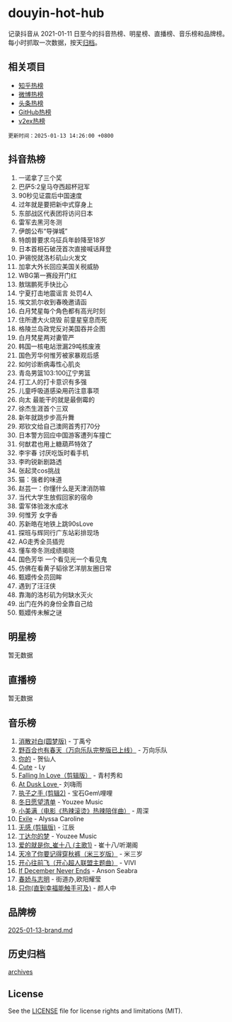 # douyin-hot-hub

记录抖音从 2021-01-11 日至今的抖音热榜、明星榜、直播榜、音乐榜和品牌榜。每小时抓取一次数据，按天[归档](archives)。

## 相关项目

- [知乎热榜](https://github.com/lonnyzhang423/zhihu-hot-hub)
- [微博热榜](https://github.com/lonnyzhang423/weibo-hot-hub)
- [头条热榜](https://github.com/lonnyzhang423/toutiao-hot-hub)
- [GitHub热榜](https://github.com/lonnyzhang423/github-hot-hub)
- [v2ex热榜](https://github.com/lonnyzhang423/v2ex-hot-hub)


`更新时间：2025-01-13 14:26:00 +0800`

## 抖音热榜

1. 一诺拿了三个奖
1. 巴萨5:2皇马夺西超杯冠军
1. 90秒见证震后中国速度
1. 过年就是要把新中式穿身上
1. 东部战区代表团将访问日本
1. 雷军去黑河冬测
1. 伊朗公布“导弹城”
1. 特朗普要求乌征兵年龄降至18岁
1. 日本首相石破茂首次直接喊话拜登
1. 尹锡悦就洛杉矶山火发文
1. 加拿大外长回应美国关税威胁
1. WBG第一赛段开门红
1. 敖瑞鹏死手快比心
1. 宁夏打击地震谣言 处罚4人
1. 埃文凯尔收到春晚邀请函
1. 白月梵星每个角色都有高光时刻
1. 住所遭大火烧毁 前童星窒息而死
1. 格陵兰岛政党反对美国吞并企图
1. 白月梵星两对妻管严
1. 韩国一核电站泄漏29吨核废液
1. 国色芳华何惟芳被家暴观后感
1. 如何诊断病毒性心肌炎
1. 青岛男篮103:100辽宁男篮
1. 打工人的打卡意识有多强
1. 儿童呼吸道感染用药注意事项
1. 向太 最能干的就是最倒霉的
1. 徐杰生涯首个三双
1. 新年就跳步步高升舞
1. 郑钦文给自己澳网首秀打70分
1. 日本警方回应中国游客遭列车撞亡
1. 何猷君也用上糖葫芦特效了
1. 李宇春 讨厌吃饭时看手机
1. 李昀锐新剧路透
1. 张起灵cos挑战
1. 猫：强者的味道
1. 赵芸一：你懂什么是天津消防嘛
1. 当代大学生放假回家的宿命
1. 雷军体验泼水成冰
1. 何惟芳 女字香
1. 苏新皓在地铁上跳90sLove
1. 探班与辉同行广东站彩排现场
1. AG走秀全员插兜
1. 懂车帝冬测成绩揭晓
1. 国色芳华 一个看见光一个看见鬼
1. 仿佛在看黄子韬徐艺洋朋友圈日常
1. 甄嬛传全员回眸
1. 遇到了汪汪侠
1. 靠海的洛杉矶为何缺水灭火
1. 出门在外的身份全靠自己给
1. 甄嬛传未解之谜

## 明星榜

暂无数据

## 直播榜

暂无数据

## 音乐榜

1. [消散对白(圆梦版)](https://sf5-hl-cdn-tos.douyinstatic.com/obj/tos-cn-ve-2774/og4jB5I5IizzoZVAAAzWgBMAsMDWoArfwBOiFs) - 丁禹兮
1. [野百合也有春天（万向乐队完整版已上线）](https://sf3-cdn-tos.douyinstatic.com/obj/tos-cn-ve-2774/oMnUxhRAMiAGBqDtIPBQ7ACYQZFlJCftcgeDJE) - 万向乐队
1. [你的](https://sf5-hl-cdn-tos.douyinstatic.com/obj/tos-cn-ve-2774/oYuIeKf42jB7sEV6B2upMdpYAgfrQWj0FeRegh) - 贺仙人
1. [Cute](https://sf5-hl-cdn-tos.douyinstatic.com/obj/tos-cn-ve-2774/o4IbIzHWKAAB4wsS5qMBRiiAlEBGTpQRNfFvuo) - Ly
1. [Falling In Love（剪辑版）](https://sf5-hl-cdn-tos.douyinstatic.com/obj/tos-cn-ve-2774/o8ajpA8zzgBPahbBIO8AcKGBLJezFCRd1wfP9f) - 青村秀和
1. [ At Dusk  Love ](https://sf5-hl-cdn-tos.douyinstatic.com/obj/tos-cn-ve-2774/o8CrpCf5CaYgI4ZrtQgMQAFEfuGqNnRSDQAPBc) - 刘嗨雨
1. [执子之手 (剪辑2)](https://sf5-hl-cdn-tos.douyinstatic.com/obj/tos-cn-ve-2774/oUoZLQjCc31XzqsBnBQUNgeKtYPBcgbFDwtfcu) - 宝石Gem\哩哩
1. [冬日愿望清单](https://sf5-hl-cdn-tos.douyinstatic.com/obj/tos-cn-ve-2774/oIIgUOeamCFCVAzxN6MFRLIBlLGpUqQxeeHrLE) - Youzee Music
1. [小美满（电影《热辣滚烫》热辣陪伴曲）](https://sf5-hl-cdn-tos.douyinstatic.com/obj/tos-cn-ve-2774/o0GAn2lSgfZIDUgtevCGDQYnFg4CwnrBaxbTZL) - 周深
1. [Exile](https://sf5-hl-cdn-tos.douyinstatic.com/obj/tos-cn-ve-2774/oYj4gAQTknKE3WW0Je8KGmQ7z1cA4FefwtbufD) - Alyssa Caroline
1. [无感 (剪辑版)](https://sf3-cdn-tos.douyinstatic.com/obj/tos-cn-ve-2774/o0eIsUzJBDlQaQFC5OFlgbMEZC1TFYBftOBn6p) - 江辰
1. [丁达尔的梦](https://sf5-hl-cdn-tos.douyinstatic.com/obj/tos-cn-ve-2774/oMU3WirUZBVQkAC9ccG5P2IQirziZM2RTInUY) - Youzee Music
1. [爱的就是你_崔十八 (主歌1)](https://sf5-hl-cdn-tos.douyinstatic.com/obj/tos-cn-ve-2774/oI5BO5DhFZ6UTcNCnZaOCBLtZ7WIMQGfgnXf5E) - 崔十八/听潮阁
1. [天冷了你要记得穿秋裤（米三岁版）](https://sf5-hl-cdn-tos.douyinstatic.com/obj/tos-cn-ve-2774/oQlIwVIDWiZ6BQilAorS7MA0AgCkQDvcZAdm1) - 米三岁
1. [开心往前飞（开心超人联盟主题曲）](https://sf5-hl-cdn-tos.douyinstatic.com/obj/tos-cn-ve-2774/9d8fb7c82cf1421fb93a9fe925275e0a) - VIVI
1. [If December Never Ends](https://sf5-hl-cdn-tos.douyinstatic.com/obj/tos-cn-ve-2774/oY1IQMoTgCFIBg8RZifyqlBBt1UFgitTYmxeOS) - Anson Seabra
1. [春娇与志明](https://sf5-hl-cdn-tos.douyinstatic.com/obj/tos-cn-ve-2774/e530d8fceb7044b39707d7f9ff54add1) - 街道办,欧阳耀莹
1. [只你(直到幸福能触手可及)](https://sf5-hl-cdn-tos.douyinstatic.com/obj/tos-cn-ve-2774/o0lBkRDzFTeaVSUz3ZZSCBVtZ5DIMQGfgmEAuE) - 颜人中

## 品牌榜

[2025-01-13-brand.md](archives/2025-01-13-brand.md)

## 历史归档

[archives](archives)

## License

See the [LICENSE](LICENSE) file for license rights and limitations (MIT).
